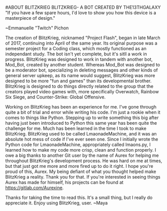 #ABOUT BLITZKRIEG
BLITZKRIEG- A BOT CREATED BY THE13THGALAXY
"If you have a few spare hours, I'd love to show you how this device is a masterpiece of design."

~Emmanuelle "Twitch" Pichon

The creation of BlitzKrieg, nicknamed "Project Flash", began in late March of 2017, continuing into April of the same year. 
Its original purpose was a semester project for a Coding class, which mostly functioned as an independant study. 
The bot isn't yet complete, but it's sitll a work in progress. 
BlitzKrieg was designed to work in tandem with another bot, Mod_Bot, created by another student. 
Whereas Mod_Bot was designed to be a moderator bot, specializing in deleting messages and other kinds of general server upkeep, as its name would suggest, BlitzKrieg was more designed to be more "fun and games" than its developmental brother. 
BlitzKrieg is designed to do things directly related to the group that the creators played video games with, more specifically Overwatch, Rainbow Six Siege, and Counter-Strike: Global Offensive. 

Working on BlitzKrieg has been an experience for me. I've gone through quite a bit of trial and error while writing his code.
I'm just a rookie when it comes to things like Python. Stepping up to write something this big after having just been introduced to Python this same year has been quite the challenge for me.
Much has been learned in the time I took to make BlitzKrieg. BlitzKrieg used to be called LmaonadeMachine, and it was an absolute hot mess of code if I've ever seen one.
Since I initially wrote the Python code for LmaonadeMachine, appropriately called lmaons.py, I learned how to make my code more crisp, clean and function properly.
I owe a big thanks to another Git user by the name of Aurex for helping me throughout BlitzKrieg's development process. He was hard on me at times, but that just got me more and more fired up to do it right.
I hope you're proud of this, Aurex. My being defiant of what you thought helped make BlitzKrieg a reality. Thank you for that.
If you're interested in seeing things Aurex has made for himself, his projects can be found at https://gitlab.com/Aurexine.

Thanks for taking the time to read this. It's a small thing, but I really do appreciate it. Enjoy using BlitzKrieg, user.
~Maya
